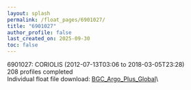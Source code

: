 ```yaml
---
layout: splash
permalink: /float_pages/6901027/
title: "6901027"
author_profile: false
last_created_on: 2025-09-30
toc: false
---
```

 
6901027: CORIOLIS (2012-07-13T03:06 to 2018-03-05T23:28)\
208 profiles completed\
Individual float file download: [BGC_Argo_Plus_Global](https://ftp.soest.hawaii.edu/bgc_argo_plus/Individual_Floats/outliers_removed/6901027_Sprof_processed.nc)\
